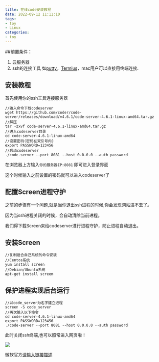 ```yaml
---
title: 在线code安装教程
date: 2022-09-12 11:11:10
tags:
- toy 
- Linux
categories: 
- toy
---
```




##前置条件：


1. 云服务器
2. ssh的连接工具 如[putty](https://www.putty.org/)，[Termius](https://termius.com/)，mac用户可以直接用终端连接.

安装教程
----

首先使用你的ssh工具连接服务器

```
//输入命令下载codeserver
wget https://github.com/coder/code-server/releases/download/v4.6.1/code-server-4.6.1-linux-amd64.tar.gz
//解压
tar -zxvf code-server-4.6.1-linux-amd64.tar.gz
//进入codeserver目录
cd code-server-4.6.1-linux-amd64
//设置密码(密码在双引号内)
export PASSWORD=123456
//启动codeserver
./code-server --port 8081 --host 0.0.0.0 --auth password
```

在浏览器上方输入`你的服务器IP:8081` 即可进入登录界面

这个时候输入之前设置的密码就可以进入codeserver了

配置Screen进程守护
------------

之前的步骤有一个问题,就是当你退出ssh进程的时候,你会发现网站进不去了。

因为当ssh进程关闭的时候，会自动清除当前进程。

我们得下载Screen来给codeserver进行进程守护，防止进程自动退出。

安装Screen
--------
```
//复制适合自己系统的命令安装
//Centos系统
yum install screen
//Debian/Ubuntu系统
apt-get install screen
```
保护进程实现后台运行
--------
```
//以code_server为名字建立进程
screen -S code_server
//再次输入以下命令
cd code-server-4.6.1-linux-amd64
export PASSWORD=123456
./code-server --port 8081 --host 0.0.0.0 --auth password
```



此时关闭ssh终端,也可以照常进入网页啦！

![](https://cdn.staticaly.com/gh/Dreamin121/picgohub@master/imgs/%E5%B1%8F%E5%B9%95%E6%88%AA%E5%9B%BE-2022-09-06-215111.jpg)

微软官方[请输入链接描述][2]


[1]: https://dreamin.space/usr/uploads/2022/09/3918272090.png
[2]: https://vscode.dev/